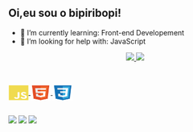 ## Oi,eu sou o bipiribopi!


- 🌱 I’m currently learning: Front-end Developement
- 🤔 I’m looking for help with: JavaScript

<div align="center">
  <a href="https://github.com/bipiribopi">
  <img height="180px" src="https://github-readme-stats.vercel.app/api?username=bipiribopi&show_icons=true&theme=tokyonight&include_all_commits=true&count_private=true"/>
  <img height="180px" src="https://github-readme-stats.vercel.app/api/top-langs/?username=bipiribopi&layout=compact&langs_count=7&theme=tokyonight&count_private=true"/>
</div>
  
 ##
  <div style="display: inline_block"><br>
  <img align="center" alt="Rafa-Js" height="30" width="40" src="https://raw.githubusercontent.com/devicons/devicon/master/icons/javascript/javascript-plain.svg"> 
  <img align="center" alt="Rafa-HTML" height="30" width="40" src="https://raw.githubusercontent.com/devicons/devicon/master/icons/html5/html5-original.svg">
  <img align="center" alt="Rafa-CSS" height="30" width="40" src="https://raw.githubusercontent.com/devicons/devicon/master/icons/css3/css3-original.svg">
</div>
  
 ##
  <div> 
  <a href="https://www.instagram.com/bipiribopi/" target="_blank"><img src="https://img.shields.io/badge/-Instagram-%23E4405F?style=for-the-badge&logo=instagram&logoColor=white" target="_blank"></a>
  <a href = "mailto: peixonauta.vb@gmail.com"><img src="https://img.shields.io/badge/-Gmail-%23333?style=for-the-badge&logo=gmail&logoColor=white" target="_blank"></a>
  <a href="https://www.linkedin.com/in/vinicius-brito-962212236/" target="_blank"><img src="https://img.shields.io/badge/-LinkedIn-%230077B5?style=for-the-badge&logo=linkedin&logoColor=white" target="_blank"></a> 
 
 
</div>


